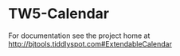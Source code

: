 TW5-Calendar
=======

For documentation see the project home at
http://bjtools.tiddlyspot.com#ExtendableCalendar
